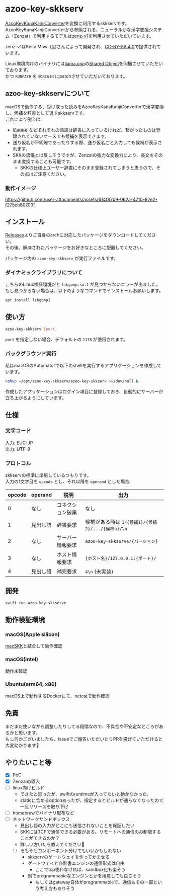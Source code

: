 azoo-key-skkserv
===

[AzooKeyKanaKanjiConverter](https://github.com/azooKey/AzooKeyKanaKanjiConverter)を変換に利用するskkservです。  
AzooKeyKanaKanjiConverterから参照される、ニューラルかな漢字変換システム「Zenzai」で利用するモデルは[zenz-v1](https://huggingface.co/Miwa-Keita/zenz-v1)を利用させていただいています。

zenz-v1はKeita Miwa ([𝕏](https://x.com/miwa_ensan))さんによって開発され、[CC-BY-SA 4.0](https://creativecommons.org/licenses/by-sa/4.0/deed.ja)で提供されています。

Linux環境向けのバイナリには[llama.cpp](https://github.com/ggml-org/llama.cpp)の[Shared Object](https://github.com/ggml-org/llama.cpp/releases/tag/b4846)を同梱させていただいております。  
かつ `RUNPATH` を `$ORIGIN` にpatchさせていただいております。

## azoo-key-skkservについて

macOSで動作する、受け取った読みをAzooKeyKanaKanjiConverterで漢字変換し、候補を辞書として返すskkservです。  
これにより例えば:

- `配達業者` などそれぞれの熟語は辞書に入っているけれど、繋がったものは登録されていないケースでも候補を表示できます。
- 送り仮名が不明瞭であったりする際、送り仮名ごと入力しても候補が表示されます。
- SKKの流儀とは反しそうですが、Zenzaiの強力な変換力により、長文をそのまま変換することも可能です。
    - SKKの仕様上ユーザー辞書にそのまま登録されてしまうと思うので、その点はご注意ください。
 
### 動作イメージ

https://github.com/user-attachments/assets/614f87b9-062a-4710-92e2-f275eb80703f

## インストール

[Releases](https://github.com/gitusp/azoo-key-skkserv/releases)よりご自身のarchに対応したパッケージをダウンロードしてください。  
その後、解凍されたパッケージをお好きなところに配置してください。

パッケージ内の `azoo-key-skkserv` が実行ファイルです。

### ダイナミックライブラリについて

こちらのLinux検証環境だと `libgomp.so.1` が見つからないエラーが出ました。  
もし見つからない場合は、以下のようなコマンドでインストールお願いします。

```sh
apt install libgomp1
```

## 使い方

```sh
azoo-key-skkserv [port]
```

`port` を指定しない場合、デフォルトの `1178` が使用されます。

### バックグラウンド実行

私はmacOSのAutomatorで以下のshellを実行するアプリケーションを作成しています。

```sh
nohup ~/opt/azoo-key-skkserv/azoo-key-skkserv >&/dev/null &
```

作成したアプリケーションはログイン項目に登録しておき、自動的にサーバーが立ち上がるようにしています。

## 仕様

### 文字コード

入力: EUC-JP  
出力: UTF-8

### プロトコル

skkservの標準に準拠しているつもりです。  
入力の1文字目を `opcode` とし、それ以降を `operand` とした場合:

| opcode | operand  | 説明             | 出力                                              |
|--------|----------|------------------|---------------------------------------------------|
| 0      | なし     | コネクション破棄 | なし                                              |
| 1      | 見出し語 | 辞書要求         | 候補がある時は `1/{候補1}/{候補2}/.../{候補n}/\n` |
| 2      | なし     | サーバー情報要求 | `azoo-key-skkserve/{バージョン} `                 |
| 3      | なし     | ホスト情報要求   | `{ホスト名}/127.0.0.1:{ポート}/ `                 |
| 4      | 見出し語 | 補完要求         | `4\n` (未実装)                                    |

## 開発

```sh
swift run azoo-key-skkserve
```

## 動作検証環境

### macOS(Apple silicon)

[macSKK](https://github.com/mtgto/macSKK)と結合して動作確認

### macOS(Intel)

動作未確認

### Ubuntu(arm64, x86)

macOS上で動作するDockerにて、netcatで動作確認

## 免責

まだまだ使いながら調整したりしてる段階なので、不具合や不安定なところがあるかと思います。  
もし何かございましたら、Issueでご報告いただいたりPRを投げていただけると大変助かります🙇

## やりたいこと等

- [x] PoC
- [x] Zenzaiの導入
- [ ] linux向けビルド
    - できたと思ったが、swiftのruntimeが入ってないと動かなかった。
    - staticに含めるoptionあったが、指定するとビルドが通らなくなったので一旦リリースを取り下げ
- [ ] homebrewでバイナリ配布など
- [ ] ネットワークサンドボックス
    - 見出し語の入力がどこにも送信されないことを保証したい
    - SKKにはTCPで通信できる必要がある。リモートへの通信のみ制限することができるのか？
    - 詳しい方いたら教えてください🙏
    - [ ] そもそもコンポーネント分けてもいいかもしれない
        - skkservのゲートウェイを作ってかませる
        - ゲートウェイと各辞書エンジンの通信形式は自由
            - ここでtcp使わなければ、sandbox化も楽そう
        - 別でprogrammableなエンジンとかを用意しても良さそう
            - もしくはgateway自体がprogrammableで、通信もその一部という考え方もありそう
